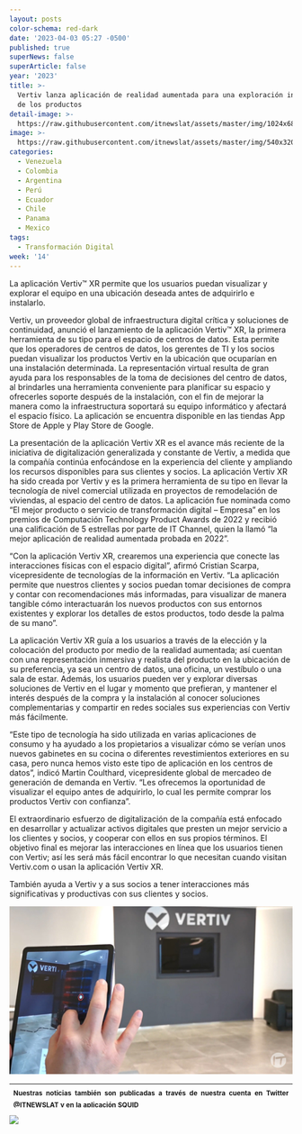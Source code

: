 ```yaml
---
layout: posts
color-schema: red-dark
date: '2023-04-03 05:27 -0500'
published: true
superNews: false
superArticle: false
year: '2023'
title: >-
  Vertiv lanza aplicación de realidad aumentada para una exploración inmersiva
  de los productos
detail-image: >-
  https://raw.githubusercontent.com/itnewslat/assets/master/img/1024x680/vertiv-digital-g.jpg
image: >-
  https://raw.githubusercontent.com/itnewslat/assets/master/img/540x320/vertiv-digital-p.jpg
categories:
  - Venezuela
  - Colombia
  - Argentina
  - Perú
  - Ecuador
  - Chile
  - Panama
  - Mexico
tags:
  - Transformación Digital
week: '14'
---
```

La aplicación Vertiv™ XR permite que los usuarios puedan visualizar y explorar el equipo en una ubicación deseada antes de adquirirlo e instalarlo.

Vertiv, un proveedor global de infraestructura digital crítica y soluciones de continuidad, anunció el lanzamiento de la aplicación Vertiv™ XR, la primera herramienta de su tipo para el espacio de centros de datos. Esta permite que los operadores de centros de datos, los gerentes de TI y los socios puedan visualizar los productos Vertiv en la ubicación que ocuparían en una instalación determinada. La representación virtual resulta de gran ayuda para los responsables de la toma de decisiones del centro de datos, al brindarles una herramienta conveniente para planificar su espacio y ofrecerles soporte después de la instalación, con el fin de mejorar la manera como la infraestructura soportará su equipo informático y afectará el espacio físico. La aplicación se encuentra disponible en las tiendas App Store de Apple y Play Store de Google.

La presentación de la aplicación Vertiv XR es el avance más reciente de la iniciativa de digitalización generalizada y constante de Vertiv, a medida que la compañía continúa enfocándose en la experiencia del cliente y ampliando los recursos disponibles para sus clientes y socios. La aplicación Vertiv XR ha sido creada por Vertiv y es la primera herramienta de su tipo en llevar la tecnología de nivel comercial utilizada en proyectos de remodelación de viviendas, al espacio del centro de datos. La aplicación fue nominada como “El mejor producto o servicio de transformación digital – Empresa” en los premios de Computación Technology Product Awards de 2022 y recibió una calificación de 5 estrellas por parte de IT Channel, quien la llamó “la mejor aplicación de realidad aumentada probada en 2022”.

“Con la aplicación Vertiv XR, crearemos una experiencia que conecte las interacciones físicas con el espacio digital”, afirmó Cristian Scarpa, vicepresidente de tecnologías de la información en Vertiv. “La aplicación permite que nuestros clientes y socios puedan tomar decisiones de compra y contar con recomendaciones más informadas, para visualizar de manera tangible cómo interactuarán los nuevos productos con sus entornos existentes y explorar los detalles de estos productos, todo desde la palma de su mano”.

La aplicación Vertiv XR guía a los usuarios a través de la elección y la colocación del producto por medio de la realidad aumentada; así cuentan con una representación inmersiva y realista del producto en la ubicación de su preferencia, ya sea un centro de datos, una oficina, un vestíbulo o una sala de estar. Además, los usuarios pueden ver y explorar diversas soluciones de Vertiv en el lugar y momento que prefieran, y mantener el interés después de la compra y la instalación al conocer soluciones complementarias y compartir en redes sociales sus experiencias con Vertiv más fácilmente.

“Este tipo de tecnología ha sido utilizada en varias aplicaciones de consumo y ha ayudado a los propietarios a visualizar cómo se verían unos nuevos gabinetes en su cocina o diferentes revestimientos exteriores en su casa, pero nunca hemos visto este tipo de aplicación en los centros de datos”, indicó Martin Coulthard, vicepresidente global de mercadeo de generación de demanda en Vertiv. “Les ofrecemos la oportunidad de visualizar el equipo antes de adquirirlo, lo cual les permite comprar los productos Vertiv con confianza”.

El extraordinario esfuerzo de digitalización de la compañía está enfocado en desarrollar y actualizar activos digitales que presten un mejor servicio a los clientes y socios, y cooperar con ellos en sus propios términos. El objetivo final es mejorar las interacciones en línea que los usuarios tienen con Vertiv; así les será más fácil encontrar lo que necesitan cuando visitan Vertiv.com o usan la aplicación Vertiv XR.

También ayuda a Vertiv y a sus socios a tener interacciones más significativas y productivas con sus clientes y socios.

![](https://raw.githubusercontent.com/itnewslat/assets/master/img/540x320/vertiv-digital-p.jpg)

<table style="height: 42px;" width="569">
<tbody>
<tr>
<td style="text-align: justify;"><sub><strong>Nuestras noticias también son publicadas a través de nuestra cuenta en Twitter <a href="https://twitter.com/itnewslat?lang=es">@ITNEWSLAT</a> y en la aplicación <a href="https://squidapp.co/en/">SQUID</a></strong></sub></td>
</tr>
</tbody>
</table>
<img src="https://tracker.metricool.com/c3po.jpg?hash=56f88a41e39ab42c063cc51676587a04"/>